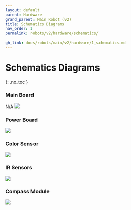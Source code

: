 ```yaml
---
layout: default
parent: Hardware
grand_parent: Main Robot (v2)
title: Schematics Diagrams
nav_order: 1
permalink: robots/v2/hardware/schematics/

gh_link: docs/robots/main/v2/hardware/1_schematics.md
---
```


# Schematics Diagrams
{: .no_toc }

### Main Board

N/A
![](/docs/assets/images/hardware/)

### Power Board
![](/docs/assets/images/hardware/schematics_power_board.png)

### Color Sensor
![](/docs/assets/images/hardware/schematics_color.png)

### IR Sensors
![](/docs/assets/images/hardware/schematics_IR.png)

### Compass Module
![](/docs/assets/images/hardware/schematics_GY511.png)
